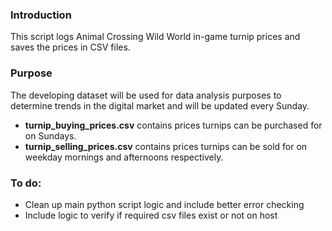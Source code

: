 ### Introduction

This script logs Animal Crossing Wild World in-game turnip prices and saves the prices in CSV files.  

### Purpose

The developing dataset will be used for data analysis purposes to determine trends in the digital market and will be updated every Sunday.

- **turnip_buying_prices.csv** contains prices turnips can be purchased for on Sundays.
- **turnip_selling_prices.csv** contains prices turnips can be sold for on weekday mornings and afternoons respectively.

### To do:

- Clean up main python script logic and include better error checking
- Include logic to verify if required csv files exist or not on host
